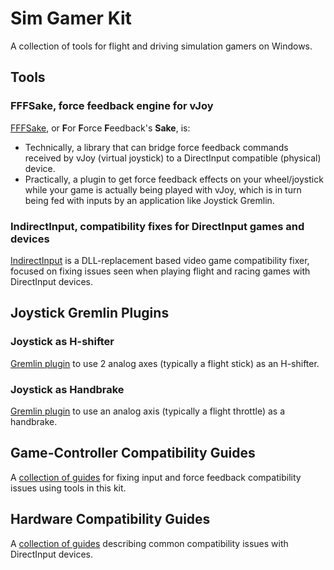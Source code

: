 # Sim Gamer Kit

A collection of tools for flight and driving simulation gamers on Windows.

## Tools

### FFFSake, force feedback engine for vJoy

[FFFSake](./fffsake/index.md), or **F**or **F**orce **F**eedback's **Sake**, is:

*   Technically, a library that can bridge force feedback commands received by vJoy
    (virtual joystick) to a DirectInput compatible (physical) device.
*   Practically, a plugin to get force feedback effects on your wheel/joystick while your
    game is actually being played with vJoy, which is in turn being fed with inputs by
    an application like Joystick Gremlin.

### IndirectInput, compatibility fixes for DirectInput games and devices

[IndirectInput](./indirect_input/index.md) is a DLL-replacement based video game
compatibility fixer, focused on fixing issues seen when playing flight and racing games
with DirectInput devices.

## Joystick Gremlin Plugins

### Joystick as H-shifter

[Gremlin plugin](./joystick_gremlin_plugins/h_shifter.md) to use 2 analog axes
(typically a flight stick) as an H-shifter.

### Joystick as Handbrake

[Gremlin plugin](./joystick_gremlin_plugins/handbrake.md) to use an analog axis
(typically a flight throttle) as a handbrake.

## Game-Controller Compatibility Guides

A [collection of guides](./game_guides/index.md) for fixing input and force
feedback compatibility issues using tools in this kit.

## Hardware Compatibility Guides

A [collection of guides](./hardware_guides/index.md) describing common compatibility
issues with DirectInput devices.
